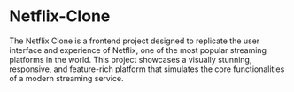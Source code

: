# Netflix-Clone
The Netflix Clone is a frontend project designed to replicate the user interface and experience of Netflix, one of the most popular streaming platforms in the world. This project showcases a visually stunning, responsive, and feature-rich platform that simulates the core functionalities of a modern streaming service.
